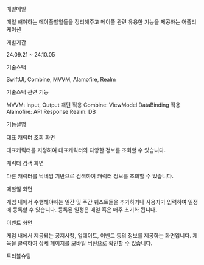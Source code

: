 매일메일

매일 해야하는 메이플할일들을 정리해주고 메이플 관련 유용한 기능을 제공하는 어플리케이션

개발기간

24.09.21 ~ 24.10.05

기술스택

SwiftUI, Combine, MVVM, Alamofire, Realm

기술스택 관련 기능

MVVM: Input, Output 패턴 적용
Combine: ViewModel DataBinding 적용
Alamofire: API Response
Realm: DB

기능설명

대표 캐릭터 조회 화면

대표캐릭터를 지정하여 대표캐릭터의 다양한 정보를 조회할 수 있습니다.

캐릭터 검색 화면

다른 캐릭터를 닉네임 기반으로 검색하여 캐릭터 정보를 조회할 수 있습니다.

메할일 화면

게임 내에서 수행해야하는 일간 및 주간 퀘스트들을 추가하거나 사용자가 입력하여 일정에 등록할 수 있습니다.
등록된 일정은 매일 혹은 매주 초기화 됩니다.

이벤트 화면

게임 내에서 제공되는 공지사항, 업데이트, 이벤트 등의 정보를 제공하는 화면입니다.
제목을 클릭하여 상세 페이지를 모바일 버전으로 확인할 수 있습니다.

트러블슈팅
